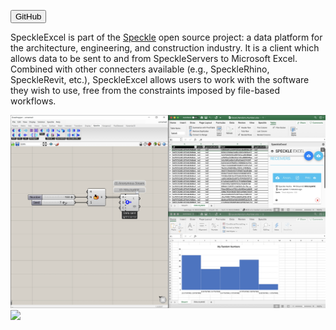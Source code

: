[<button type="button" class="btn btn-secondary">GitHub</button>](https://github.com/speckleworks/speckleexcel)

SpeckleExcel is part of the [Speckle](https://speckle.systems) open source project: a data platform for the architecture, engineering, and construction industry. It is a client which allows data to be sent to and from SpeckleServers to Microsoft Excel. Combined with other connecters available (e.g., SpeckleRhino, SpeckleRevit, etc.), SpeckleExcel allows users to work with the software they wish to use, free from the constraints imposed by file-based workflows.

![](/page/speckleexcel/rng-example.png)
![](/page/speckleexcel/example.gif)